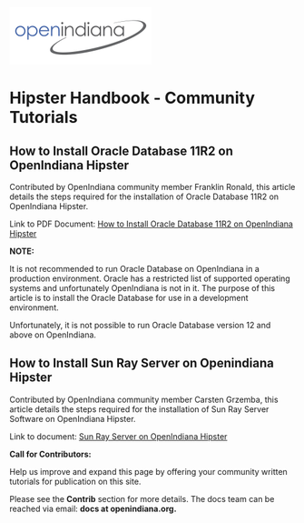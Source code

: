 <!--

The contents of this Documentation are subject to the Public Documentation License Version 1.01
 (the "License"); you may only use this Documentation if you comply with the terms of this License.
A copy of the License is available at http://illumos.org/license/PDL.


The Original Documentation is _________________.

The Initial Writer of the Original Documentation is ___________ Copyright (C)_________[Insert year(s)].
All Rights Reserved. (Initial Writer contact(s):________________[Insert hyperlink/alias]).

Contributor(s): ______________________________________.

Portions created by ______ are Copyright (C)_________[Insert year(s)].
All Rights Reserved. (Contributor contact(s):________________[Insert hyperlink/alias]).

-->

<img src = "../../Openindiana.png">

# Hipster Handbook - Community Tutorials


## How to Install Oracle Database 11R2 on OpenIndiana Hipster

Contributed by OpenIndiana community member Franklin Ronald, this article details the steps required for the installation of Oracle Database 11R2 on OpenIndiana Hipster.

Link to PDF Document: <a href= "../pdf/HowToInstallOracleDB.pdf" target="_blank">How to Install Oracle Database 11R2 on OpenIndiana Hipster</a>

<i class="fa fa-info-circle fa-lg" aria-hidden="true"></i> **NOTE:**
<div class="well">
<p>It is not recommended to run Oracle Database on OpenIndiana in a production environment. Oracle has a restricted list of supported operating systems and unfortunately OpenIndiana is not in it. The purpose of this article is to install the Oracle Database for use in a development environment.</p>
<p>Unfortunately, it is not possible to run Oracle Database version 12 and above on OpenIndiana.</p>
</div>

## How to Install Sun Ray Server on Openindiana Hipster

Contributed by OpenIndiana community member Carsten Grzemba, this article details the steps required for the installation of Sun Ray Server Software on OpenIndiana Hipster.

Link to document: [Sun Ray Server on OpenIndiana Hipster](../handbook/sunray.md)

<i class="fa fa-info-circle fa-lg" aria-hidden="true"></i> **Call for Contributors:**
<div class="well">
<p>Help us improve and expand this page by offering your community written tutorials for publication on this site.</p>
<p>Please see the <b>Contrib</b> section for more details. The docs team can be reached via email: <b>docs at openindiana.org.</b></p>
</div>

